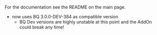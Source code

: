 For the documentation see the README on the main page.

- now uses BQ 3.0.0-DEV-384 as compatible version
    - BQ Dev versions are highly unstable at this point and the AddOn could break any time!
